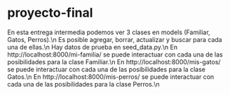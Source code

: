 # proyecto-final
En esta entrega intermedia podemos ver 3 clases en models (Familiar, Gatos, Perros).\n
Es posible agregar, borrar, actualizar y buscar para cada una de ellas.\n
Hay datos de prueba en seed_data.py.\n
En http://localhost:8000/mi-familia/ se puede interactuar con cada una de las posibilidades para la clase Familiar.\n
En http://localhost:8000/mis-gatos/ se puede interactuar con cada una de las posibilidades para la clase Gatos.\n
En http://localhost:8000/mis-perros/ se puede interactuar con cada una de las posibilidades para la clase Perros.\n
